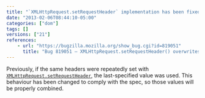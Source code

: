 ```yaml
---
title: "`XMLHttpRequest.setRequestHeader` implementation has been fixed to comply with the spec"
date: "2013-02-06T08:44:10-05:00"
categories: ["dom"]
tags: []
versions: ["21"]
references:
    - url: "https://bugzilla.mozilla.org/show_bug.cgi?id=819051"
      title: "Bug 819051 – XMLHttpRequest.setRequestHeader() overwrites instead of combines values for the same header."
---
```

Previously, if the same headers were repeatedly set with [`XMLHttpRequest.setRequestHeader`](https://developer.mozilla.org/docs/Web/API/XMLHttpRequest#setRequestHeader), the last-specified value was used. This behaviour has been changed to comply with the spec, so those values will be properly combined.
